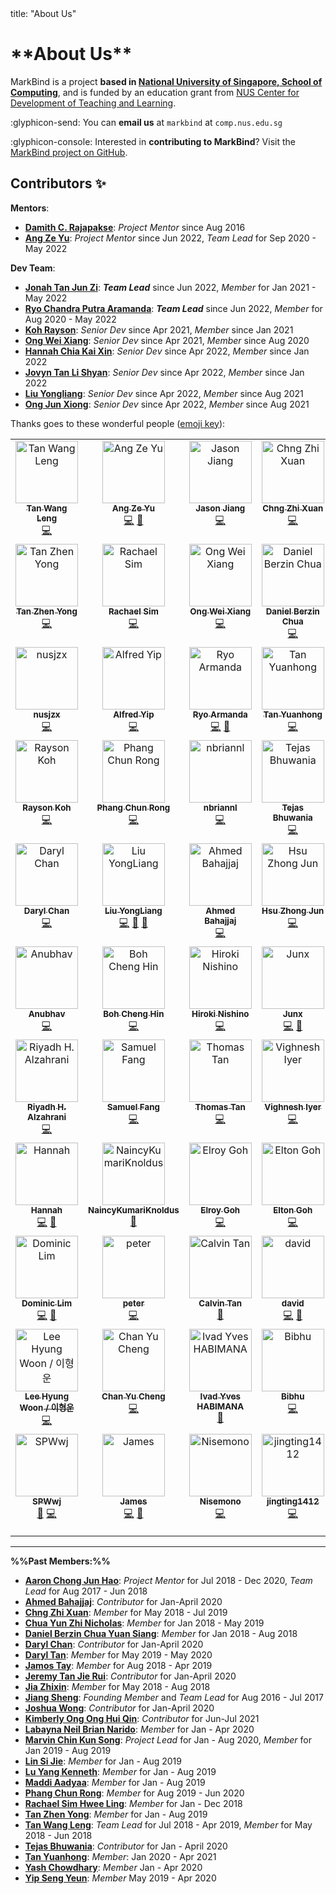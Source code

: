 <frontmatter>
  title: "About Us"
</frontmatter>

<h1 class="display-3"><md>**About Us**</md></h1>

<span class="lead">MarkBind is a project **based in [National University of Singapore, School of Computing](http://www.comp.nus.edu.sg/)**, and is funded by an education grant from [NUS Center for Development of Teaching and Learning](https://nus.edu.sg/cdtl).</span>

:glyphicon-send: You can **email us** at `markbind` at `comp.nus.edu.sg`

:glyphicon-console: Interested in **contributing to MarkBind**? Visit the [MarkBind project on GitHub](https://github.com/MarkBind/markbind).

## Contributors ✨

**Mentors**:
* [**Damith C. Rajapakse**](https://www.comp.nus.edu.sg/~damithch/): _Project Mentor_ since Aug 2016
* [**Ang Ze Yu**](https://www.github.com/ang-zeyu): _Project Mentor_ since Jun 2022, _Team Lead_ for Sep 2020 - May 2022

**Dev Team**:
* [**Jonah Tan Jun Zi**](https://www.github.com/jonahtanjz): **_Team Lead_** since Jun 2022, _Member_ for Jan 2021 - May 2022
* [**Ryo Chandra Putra Aramanda**](https://www.github.com/ryoarmanda): **_Team Lead_** since Jun 2022, _Member_ for Aug 2020 - May 2022
* [**Koh Rayson**](https://www.github.com/raysonkoh): _Senior Dev_ since Apr 2021, _Member_ since Jan 2021
* [**Ong Wei Xiang**](https://www.github.com/wxwxwxwx9): _Senior Dev_ since Apr 2021, _Member_ since Aug 2020
* [**Hannah Chia Kai Xin**](https://www.github.com/kaixin-hc): _Senior Dev_ since Apr 2022, _Member_ since Jan 2022
* [**Jovyn Tan Li Shyan**](https://www.github.com/jovyntls): _Senior Dev_ since Apr 2022, _Member_ since Jan 2022
* [**Liu Yongliang**](https://www.github.com/tlylt): _Senior Dev_ since Apr 2022, _Member_ since Aug 2021
* [**Ong Jun Xiong**](https://www.github.com/ong6): _Senior Dev_ since Apr 2022, _Member_ since Aug 2021

Thanks goes to these wonderful people ([emoji key](https://allcontributors.org/docs/en/emoji-key)):

<div class="table-responsive">

<!-- ALL-CONTRIBUTORS-LIST:START - Do not remove or modify this section -->
<!-- prettier-ignore-start -->
<!-- markdownlint-disable -->
<table>
  <tbody>
    <tr>
      <td align="center" valign="top" width="14.28%"><a href="https://www.yamgent.com/"><img src="https://avatars.githubusercontent.com/u/3168908?v=4?s=100" width="100px;" alt="Tan Wang Leng"/><br /><sub><b>Tan Wang Leng</b></sub></a><br /><a href="https://github.com/MarkBind/markbind/commits?author=yamgent" title="Code">💻</a></td>
      <td align="center" valign="top" width="14.28%"><a href="https://github.com/ang-zeyu"><img src="https://avatars.githubusercontent.com/u/3306138?v=4?s=100" width="100px;" alt="Ang Ze Yu"/><br /><sub><b>Ang Ze Yu</b></sub></a><br /><a href="https://github.com/MarkBind/markbind/commits?author=ang-zeyu" title="Code">💻</a> <a href="#projectManagement-ang-zeyu" title="Project Management">📆</a></td>
      <td align="center" valign="top" width="14.28%"><a href="https://github.com/Gisonrg"><img src="https://avatars.githubusercontent.com/u/4332224?v=4?s=100" width="100px;" alt="Jason Jiang"/><br /><sub><b>Jason Jiang</b></sub></a><br /><a href="https://github.com/MarkBind/markbind/commits?author=Gisonrg" title="Code">💻</a></td>
      <td align="center" valign="top" width="14.28%"><a href="https://github.com/Chng-Zhi-Xuan"><img src="https://avatars.githubusercontent.com/u/31084833?v=4?s=100" width="100px;" alt="Chng Zhi Xuan"/><br /><sub><b>Chng Zhi Xuan</b></sub></a><br /><a href="https://github.com/MarkBind/markbind/commits?author=Chng-Zhi-Xuan" title="Code">💻</a></td>
      <td align="center" valign="top" width="14.28%"><a href="https://linkedin.com/in/aaronlah/"><img src="https://avatars.githubusercontent.com/u/14091939?v=4?s=100" width="100px;" alt="Aaron Chong"/><br /><sub><b>Aaron Chong</b></sub></a><br /><a href="https://github.com/MarkBind/markbind/commits?author=acjh" title="Code">💻</a></td>
      <td align="center" valign="top" width="14.28%"><a href="https://github.com/jamos-tay"><img src="https://avatars.githubusercontent.com/u/19278089?v=4?s=100" width="100px;" alt="Jamos Tay"/><br /><sub><b>Jamos Tay</b></sub></a><br /><a href="https://github.com/MarkBind/markbind/commits?author=jamos-tay" title="Code">💻</a></td>
      <td align="center" valign="top" width="14.28%"><a href="https://nicholaschuayunzhi.github.io/"><img src="https://avatars.githubusercontent.com/u/22221132?v=4?s=100" width="100px;" alt="Nicholas Chua"/><br /><sub><b>Nicholas Chua</b></sub></a><br /><a href="https://github.com/MarkBind/markbind/commits?author=nicholaschuayunzhi" title="Code">💻</a></td>
    </tr>
    <tr>
      <td align="center" valign="top" width="14.28%"><a href="https://www.beyondthesprawl.com/"><img src="https://avatars.githubusercontent.com/u/1782590?v=4?s=100" width="100px;" alt="Tan Zhen Yong"/><br /><sub><b>Tan Zhen Yong</b></sub></a><br /><a href="https://github.com/MarkBind/markbind/commits?author=Xenonym" title="Code">💻</a></td>
      <td align="center" valign="top" width="14.28%"><a href="https://github.com/rachx"><img src="https://avatars.githubusercontent.com/u/16644412?v=4?s=100" width="100px;" alt="Rachael Sim"/><br /><sub><b>Rachael Sim</b></sub></a><br /><a href="https://github.com/MarkBind/markbind/commits?author=rachx" title="Code">💻</a></td>
      <td align="center" valign="top" width="14.28%"><a href="https://github.com/wxwxwxwx9"><img src="https://avatars.githubusercontent.com/u/37920115?v=4?s=100" width="100px;" alt="Ong Wei Xiang"/><br /><sub><b>Ong Wei Xiang</b></sub></a><br /><a href="https://github.com/MarkBind/markbind/commits?author=wxwxwxwx9" title="Code">💻</a></td>
      <td align="center" valign="top" width="14.28%"><a href="https://github.com/danielbrzn"><img src="https://avatars.githubusercontent.com/u/251231?v=4?s=100" width="100px;" alt="Daniel Berzin Chua"/><br /><sub><b>Daniel Berzin Chua</b></sub></a><br /><a href="https://github.com/MarkBind/markbind/commits?author=danielbrzn" title="Code">💻</a></td>
      <td align="center" valign="top" width="14.28%"><a href="https://github.com/openorclose"><img src="https://avatars.githubusercontent.com/u/3646725?v=4?s=100" width="100px;" alt="Daryl Tan"/><br /><sub><b>Daryl Tan</b></sub></a><br /><a href="https://github.com/MarkBind/markbind/commits?author=openorclose" title="Code">💻</a></td>
      <td align="center" valign="top" width="14.28%"><a href="http://www.comp.nus.edu.sg/~damithch"><img src="https://avatars.githubusercontent.com/u/1673303?v=4?s=100" width="100px;" alt="Damith C. Rajapakse"/><br /><sub><b>Damith C. Rajapakse</b></sub></a><br /><a href="https://github.com/MarkBind/markbind/commits?author=damithc" title="Code">💻</a> <a href="#mentoring-damithc" title="Mentoring">🧑‍🏫</a></td>
      <td align="center" valign="top" width="14.28%"><a href="https://github.com/jonahtanjz"><img src="https://avatars.githubusercontent.com/u/47470981?v=4?s=100" width="100px;" alt="Jonah Tan"/><br /><sub><b>Jonah Tan</b></sub></a><br /><a href="https://github.com/MarkBind/markbind/commits?author=jonahtanjz" title="Code">💻</a> <a href="https://github.com/MarkBind/markbind/pulls?q=is%3Apr+reviewed-by%3Ajonahtanjz" title="Reviewed Pull Requests">👀</a></td>
    </tr>
    <tr>
      <td align="center" valign="top" width="14.28%"><a href="https://github.com/nusjzx"><img src="https://avatars.githubusercontent.com/u/24241939?v=4?s=100" width="100px;" alt="nusjzx"/><br /><sub><b>nusjzx</b></sub></a><br /><a href="https://github.com/MarkBind/markbind/commits?author=nusjzx" title="Code">💻</a></td>
      <td align="center" valign="top" width="14.28%"><a href="https://github.com/alyip98"><img src="https://avatars.githubusercontent.com/u/2277141?v=4?s=100" width="100px;" alt="Alfred Yip"/><br /><sub><b>Alfred Yip</b></sub></a><br /><a href="https://github.com/MarkBind/markbind/commits?author=alyip98" title="Code">💻</a></td>
      <td align="center" valign="top" width="14.28%"><a href="https://github.com/ryoarmanda"><img src="https://avatars.githubusercontent.com/u/24468110?v=4?s=100" width="100px;" alt="Ryo Armanda"/><br /><sub><b>Ryo Armanda</b></sub></a><br /><a href="https://github.com/MarkBind/markbind/commits?author=ryoarmanda" title="Code">💻</a> <a href="https://github.com/MarkBind/markbind/pulls?q=is%3Apr+reviewed-by%3Aryoarmanda" title="Reviewed Pull Requests">👀</a></td>
      <td align="center" valign="top" width="14.28%"><a href="https://github.com/le0tan"><img src="https://avatars.githubusercontent.com/u/28982486?v=4?s=100" width="100px;" alt="Tan Yuanhong"/><br /><sub><b>Tan Yuanhong</b></sub></a><br /><a href="https://github.com/MarkBind/markbind/commits?author=le0tan" title="Code">💻</a></td>
      <td align="center" valign="top" width="14.28%"><a href="https://sijie123.com/"><img src="https://avatars.githubusercontent.com/u/631938?v=4?s=100" width="100px;" alt="Si Jie"/><br /><sub><b>Si Jie</b></sub></a><br /><a href="https://github.com/MarkBind/markbind/commits?author=sijie123" title="Code">💻</a></td>
      <td align="center" valign="top" width="14.28%"><a href="https://github.com/yash-chowdhary"><img src="https://avatars.githubusercontent.com/u/21968718?v=4?s=100" width="100px;" alt="Yash Chowdhary"/><br /><sub><b>Yash Chowdhary</b></sub></a><br /><a href="https://github.com/MarkBind/markbind/commits?author=yash-chowdhary" title="Code">💻</a></td>
      <td align="center" valign="top" width="14.28%"><a href="https://www.linkedin.com/in/luyangkenneth/"><img src="https://avatars.githubusercontent.com/u/9073504?v=4?s=100" width="100px;" alt="Kenneth Lu"/><br /><sub><b>Kenneth Lu</b></sub></a><br /><a href="https://github.com/MarkBind/markbind/commits?author=luyangkenneth" title="Code">💻</a></td>
    </tr>
    <tr>
      <td align="center" valign="top" width="14.28%"><a href="https://raysonkoh.com/"><img src="https://avatars.githubusercontent.com/u/16506539?v=4?s=100" width="100px;" alt="Rayson Koh"/><br /><sub><b>Rayson Koh</b></sub></a><br /><a href="https://github.com/MarkBind/markbind/commits?author=raysonkoh" title="Code">💻</a></td>
      <td align="center" valign="top" width="14.28%"><a href="https://github.com/crphang"><img src="https://avatars.githubusercontent.com/u/4986717?v=4?s=100" width="100px;" alt="Phang Chun Rong"/><br /><sub><b>Phang Chun Rong</b></sub></a><br /><a href="https://github.com/MarkBind/markbind/commits?author=crphang" title="Code">💻</a></td>
      <td align="center" valign="top" width="14.28%"><a href="https://github.com/nbriannl"><img src="https://avatars.githubusercontent.com/u/27397021?v=4?s=100" width="100px;" alt="nbriannl"/><br /><sub><b>nbriannl</b></sub></a><br /><a href="https://github.com/MarkBind/markbind/commits?author=nbriannl" title="Code">💻</a></td>
      <td align="center" valign="top" width="14.28%"><a href="https://github.com/Tejas2805"><img src="https://avatars.githubusercontent.com/u/35946746?v=4?s=100" width="100px;" alt="Tejas Bhuwania"/><br /><sub><b>Tejas Bhuwania</b></sub></a><br /><a href="https://github.com/MarkBind/markbind/commits?author=Tejas2805" title="Code">💻</a></td>
      <td align="center" valign="top" width="14.28%"><a href="https://github.com/marvinchin"><img src="https://avatars.githubusercontent.com/u/17447681?v=4?s=100" width="100px;" alt="Marvin Chin"/><br /><sub><b>Marvin Chin</b></sub></a><br /><a href="https://github.com/MarkBind/markbind/commits?author=marvinchin" title="Code">💻</a></td>
      <td align="center" valign="top" width="14.28%"><a href="https://github.com/amad-person"><img src="https://avatars.githubusercontent.com/u/22164211?v=4?s=100" width="100px;" alt="Aadyaa Maddi"/><br /><sub><b>Aadyaa Maddi</b></sub></a><br /><a href="https://github.com/MarkBind/markbind/commits?author=amad-person" title="Code">💻</a></td>
      <td align="center" valign="top" width="14.28%"><a href="https://kendrickang.github.io/me/"><img src="https://avatars.githubusercontent.com/u/38814428?v=4?s=100" width="100px;" alt="Kendrick Ang"/><br /><sub><b>Kendrick Ang</b></sub></a><br /><a href="https://github.com/MarkBind/markbind/commits?author=KendrickAng" title="Code">💻</a></td>
    </tr>
    <tr>
      <td align="center" valign="top" width="14.28%"><a href="https://github.com/dvrylc"><img src="https://avatars.githubusercontent.com/u/6095637?v=4?s=100" width="100px;" alt="Daryl Chan"/><br /><sub><b>Daryl Chan</b></sub></a><br /><a href="https://github.com/MarkBind/markbind/commits?author=dvrylc" title="Code">💻</a></td>
      <td align="center" valign="top" width="14.28%"><a href="https://tlylt.github.io/"><img src="https://avatars.githubusercontent.com/u/41845017?v=4?s=100" width="100px;" alt="Liu YongLiang"/><br /><sub><b>Liu YongLiang</b></sub></a><br /><a href="https://github.com/MarkBind/markbind/commits?author=tlylt" title="Code">💻</a> <a href="https://github.com/MarkBind/markbind/commits?author=tlylt" title="Documentation">📖</a> <a href="https://github.com/MarkBind/markbind/pulls?q=is%3Apr+reviewed-by%3Atlylt" title="Reviewed Pull Requests">👀</a></td>
      <td align="center" valign="top" width="14.28%"><a href="https://madanalogy.dev/"><img src="https://avatars.githubusercontent.com/u/42177597?v=4?s=100" width="100px;" alt="Ahmed Bahajjaj"/><br /><sub><b>Ahmed Bahajjaj</b></sub></a><br /><a href="https://github.com/MarkBind/markbind/commits?author=madanalogy" title="Code">💻</a></td>
      <td align="center" valign="top" width="14.28%"><a href="https://www.zhongjun.me/"><img src="https://avatars.githubusercontent.com/u/27919917?v=4?s=100" width="100px;" alt="Hsu Zhong Jun"/><br /><sub><b>Hsu Zhong Jun</b></sub></a><br /><a href="https://github.com/MarkBind/markbind/commits?author=dcshzj" title="Code">💻</a></td>
      <td align="center" valign="top" width="14.28%"><a href="https://github.com/kimberlyohq"><img src="https://avatars.githubusercontent.com/u/60393696?v=4?s=100" width="100px;" alt="Kimberly"/><br /><sub><b>Kimberly</b></sub></a><br /><a href="https://github.com/MarkBind/markbind/commits?author=kimberlyohq" title="Code">💻</a></td>
      <td align="center" valign="top" width="14.28%"><a href="https://github.com/hcwong"><img src="https://avatars.githubusercontent.com/u/28432397?v=4?s=100" width="100px;" alt="Joshua Wong"/><br /><sub><b>Joshua Wong</b></sub></a><br /><a href="https://github.com/MarkBind/markbind/commits?author=hcwong" title="Code">💻</a></td>
      <td align="center" valign="top" width="14.28%"><a href="https://weasyl.com/~parclytaxel"><img src="https://avatars.githubusercontent.com/u/54175463?v=4?s=100" width="100px;" alt="Jeremy Tan Jie Rui"/><br /><sub><b>Jeremy Tan Jie Rui</b></sub></a><br /><a href="https://github.com/MarkBind/markbind/commits?author=Parcly-Taxel" title="Code">💻</a></td>
    </tr>
    <tr>
      <td align="center" valign="top" width="14.28%"><a href="https://github.com/anubh-v"><img src="https://avatars.githubusercontent.com/u/35621759?v=4?s=100" width="100px;" alt="Anubhav"/><br /><sub><b>Anubhav</b></sub></a><br /><a href="https://github.com/MarkBind/markbind/commits?author=anubh-v" title="Code">💻</a></td>
      <td align="center" valign="top" width="14.28%"><a href="https://github.com/bchenghi"><img src="https://avatars.githubusercontent.com/u/57175876?v=4?s=100" width="100px;" alt="Boh Cheng Hin"/><br /><sub><b>Boh Cheng Hin</b></sub></a><br /><a href="https://github.com/MarkBind/markbind/commits?author=bchenghi" title="Code">💻</a></td>
      <td align="center" valign="top" width="14.28%"><a href="https://www.tawatawashi.com/"><img src="https://avatars.githubusercontent.com/u/7100187?v=4?s=100" width="100px;" alt="Hiroki Nishino"/><br /><sub><b>Hiroki Nishino</b></sub></a><br /><a href="https://github.com/MarkBind/markbind/commits?author=tawAsh1" title="Code">💻</a></td>
      <td align="center" valign="top" width="14.28%"><a href="https://github.com/ong6"><img src="https://avatars.githubusercontent.com/u/19247856?v=4?s=100" width="100px;" alt="Junx"/><br /><sub><b>Junx</b></sub></a><br /><a href="https://github.com/MarkBind/markbind/commits?author=ong6" title="Code">💻</a> <a href="https://github.com/MarkBind/markbind/commits?author=ong6" title="Documentation">📖</a></td>
      <td align="center" valign="top" width="14.28%"><a href="https://jyl123.github.io/"><img src="https://avatars.githubusercontent.com/u/24690889?v=4?s=100" width="100px;" alt="Li JiaYao"/><br /><sub><b>Li JiaYao</b></sub></a><br /><a href="https://github.com/MarkBind/markbind/commits?author=JYL123" title="Code">💻</a></td>
      <td align="center" valign="top" width="14.28%"><a href="https://morninglit.github.io/Portfolio2/"><img src="https://avatars.githubusercontent.com/u/57279935?v=4?s=100" width="100px;" alt="Ambrose Liew"/><br /><sub><b>Ambrose Liew</b></sub></a><br /><a href="https://github.com/MarkBind/markbind/commits?author=MorningLit" title="Code">💻</a></td>
      <td align="center" valign="top" width="14.28%"><a href="https://github.com/pr4aveen"><img src="https://avatars.githubusercontent.com/u/2839596?v=4?s=100" width="100px;" alt="Praveen"/><br /><sub><b>Praveen</b></sub></a><br /><a href="https://github.com/MarkBind/markbind/commits?author=pr4aveen" title="Code">💻</a></td>
    </tr>
    <tr>
      <td align="center" valign="top" width="14.28%"><a href="https://github.com/riyadh-h"><img src="https://avatars.githubusercontent.com/u/69278589?v=4?s=100" width="100px;" alt="Riyadh H. Alzahrani"/><br /><sub><b>Riyadh H. Alzahrani</b></sub></a><br /><a href="https://github.com/MarkBind/markbind/commits?author=riyadh-h" title="Code">💻</a></td>
      <td align="center" valign="top" width="14.28%"><a href="https://github.com/samuelfangjw"><img src="https://avatars.githubusercontent.com/u/60355570?v=4?s=100" width="100px;" alt="Samuel Fang"/><br /><sub><b>Samuel Fang</b></sub></a><br /><a href="https://github.com/MarkBind/markbind/commits?author=samuelfangjw" title="Code">💻</a></td>
      <td align="center" valign="top" width="14.28%"><a href="https://github.com/thomastanck"><img src="https://avatars.githubusercontent.com/u/829070?v=4?s=100" width="100px;" alt="Thomas Tan"/><br /><sub><b>Thomas Tan</b></sub></a><br /><a href="https://github.com/MarkBind/markbind/commits?author=thomastanck" title="Code">💻</a></td>
      <td align="center" valign="top" width="14.28%"><a href="https://github.com/vig42"><img src="https://avatars.githubusercontent.com/u/42461145?v=4?s=100" width="100px;" alt="Vighnesh Iyer"/><br /><sub><b>Vighnesh Iyer</b></sub></a><br /><a href="https://github.com/MarkBind/markbind/commits?author=vig42" title="Code">💻</a></td>
      <td align="center" valign="top" width="14.28%"><a href="https://resumednh.netlify.app/"><img src="https://avatars.githubusercontent.com/u/53283766?v=4?s=100" width="100px;" alt="dao ngoc hieu"/><br /><sub><b>dao ngoc hieu</b></sub></a><br /><a href="https://github.com/MarkBind/markbind/commits?author=daongochieu2810" title="Code">💻</a></td>
      <td align="center" valign="top" width="14.28%"><a href="https://bandism.net/"><img src="https://avatars.githubusercontent.com/u/22633385?v=4?s=100" width="100px;" alt="Ikko Ashimine"/><br /><sub><b>Ikko Ashimine</b></sub></a><br /><a href="https://github.com/MarkBind/markbind/commits?author=eltociear" title="Documentation">📖</a></td>
      <td align="center" valign="top" width="14.28%"><a href="http://www.jovyntan.com"><img src="https://avatars.githubusercontent.com/u/61113575?v=4?s=100" width="100px;" alt="Jovyn Tan"/><br /><sub><b>Jovyn Tan</b></sub></a><br /><a href="https://github.com/MarkBind/markbind/commits?author=jovyntls" title="Code">💻</a> <a href="https://github.com/MarkBind/markbind/commits?author=jovyntls" title="Documentation">📖</a></td>
    </tr>
    <tr>
      <td align="center" valign="top" width="14.28%"><a href="https://github.com/kaixin-hc"><img src="https://avatars.githubusercontent.com/u/59471320?v=4?s=100" width="100px;" alt="Hannah"/><br /><sub><b>Hannah</b></sub></a><br /><a href="https://github.com/MarkBind/markbind/commits?author=kaixin-hc" title="Code">💻</a> <a href="https://github.com/MarkBind/markbind/commits?author=kaixin-hc" title="Documentation">📖</a></td>
      <td align="center" valign="top" width="14.28%"><a href="https://github.com/NaincyKumariKnoldus"><img src="https://avatars.githubusercontent.com/u/87004609?v=4?s=100" width="100px;" alt="NaincyKumariKnoldus"/><br /><sub><b>NaincyKumariKnoldus</b></sub></a><br /><a href="https://github.com/MarkBind/markbind/commits?author=NaincyKumariKnoldus" title="Documentation">📖</a></td>
      <td align="center" valign="top" width="14.28%"><a href="https://github.com/elroygohjy"><img src="https://avatars.githubusercontent.com/u/77185324?v=4?s=100" width="100px;" alt="Elroy Goh"/><br /><sub><b>Elroy Goh</b></sub></a><br /><a href="https://github.com/MarkBind/markbind/commits?author=elroygohjy" title="Code">💻</a></td>
      <td align="center" valign="top" width="14.28%"><a href="https://github.com/EltonGohJH"><img src="https://avatars.githubusercontent.com/u/75515229?v=4?s=100" width="100px;" alt="Elton Goh"/><br /><sub><b>Elton Goh</b></sub></a><br /><a href="https://github.com/MarkBind/markbind/commits?author=EltonGohJH" title="Code">💻</a></td>
      <td align="center" valign="top" width="14.28%"><a href="https://github.com/benluiwj"><img src="https://avatars.githubusercontent.com/u/67570985?v=4?s=100" width="100px;" alt="benluiwj"/><br /><sub><b>benluiwj</b></sub></a><br /><a href="https://github.com/MarkBind/markbind/commits?author=benluiwj" title="Code">💻</a> <a href="https://github.com/MarkBind/markbind/commits?author=benluiwj" title="Documentation">📖</a></td>
      <td align="center" valign="top" width="14.28%"><a href="https://github.com/weiquu"><img src="https://avatars.githubusercontent.com/u/48304907?v=4?s=100" width="100px;" alt="weiquu"/><br /><sub><b>weiquu</b></sub></a><br /><a href="https://github.com/MarkBind/markbind/commits?author=weiquu" title="Code">💻</a> <a href="https://github.com/MarkBind/markbind/commits?author=weiquu" title="Documentation">📖</a></td>
      <td align="center" valign="top" width="14.28%"><a href="https://github.com/eeliana"><img src="https://avatars.githubusercontent.com/u/62977276?v=4?s=100" width="100px;" alt="eeliana"/><br /><sub><b>eeliana</b></sub></a><br /><a href="https://github.com/MarkBind/markbind/commits?author=eeliana" title="Documentation">📖</a></td>
    </tr>
    <tr>
      <td align="center" valign="top" width="14.28%"><a href="https://www.linkedin.com/in/dominiclimkj/"><img src="https://avatars.githubusercontent.com/u/46486515?v=4?s=100" width="100px;" alt="Dominic Lim"/><br /><sub><b>Dominic Lim</b></sub></a><br /><a href="https://github.com/MarkBind/markbind/commits?author=domlimm" title="Code">💻</a> <a href="https://github.com/MarkBind/markbind/commits?author=domlimm" title="Documentation">📖</a></td>
      <td align="center" valign="top" width="14.28%"><a href="https://github.com/petermonky"><img src="https://avatars.githubusercontent.com/u/39848410?v=4?s=100" width="100px;" alt="peter"/><br /><sub><b>peter</b></sub></a><br /><a href="https://github.com/MarkBind/markbind/commits?author=petermonky" title="Code">💻</a></td>
      <td align="center" valign="top" width="14.28%"><a href="https://github.com/calvintanwj"><img src="https://avatars.githubusercontent.com/u/61271749?v=4?s=100" width="100px;" alt="Calvin Tan"/><br /><sub><b>Calvin Tan</b></sub></a><br /><a href="https://github.com/MarkBind/markbind/commits?author=calvintanwj" title="Documentation">📖</a></td>
      <td align="center" valign="top" width="14.28%"><a href="https://github.com/itsyme"><img src="https://avatars.githubusercontent.com/u/71922282?v=4?s=100" width="100px;" alt="david"/><br /><sub><b>david</b></sub></a><br /><a href="https://github.com/MarkBind/markbind/commits?author=itsyme" title="Code">💻</a> <a href="https://github.com/MarkBind/markbind/commits?author=itsyme" title="Documentation">📖</a></td>
      <td align="center" valign="top" width="14.28%"><a href="https://www.linkedin.com/in/david-limantara/"><img src="https://avatars.githubusercontent.com/u/67327422?v=4?s=100" width="100px;" alt="David"/><br /><sub><b>David</b></sub></a><br /><a href="https://github.com/MarkBind/markbind/commits?author=xSaints19x" title="Documentation">📖</a></td>
      <td align="center" valign="top" width="14.28%"><a href="https://github.com/charandeepsinghb"><img src="https://avatars.githubusercontent.com/u/110289710?v=4?s=100" width="100px;" alt="charandeepsinghb"/><br /><sub><b>charandeepsinghb</b></sub></a><br /><a href="https://github.com/MarkBind/markbind/commits?author=charandeepsinghb" title="Code">💻</a> <a href="https://github.com/MarkBind/markbind/commits?author=charandeepsinghb" title="Documentation">📖</a></td>
      <td align="center" valign="top" width="14.28%"><a href="https://github.com/c00kie123"><img src="https://avatars.githubusercontent.com/u/112937454?v=4?s=100" width="100px;" alt="Jia Yu"/><br /><sub><b>Jia Yu</b></sub></a><br /><a href="https://github.com/MarkBind/markbind/commits?author=c00kie123" title="Documentation">📖</a></td>
    </tr>
    <tr>
      <td align="center" valign="top" width="14.28%"><a href="https://github.com/lhw-1"><img src="https://avatars.githubusercontent.com/u/25716529?v=4?s=100" width="100px;" alt="Lee Hyung Woon / 이형운"/><br /><sub><b>Lee Hyung Woon / 이형운</b></sub></a><br /><a href="https://github.com/MarkBind/markbind/commits?author=lhw-1" title="Code">💻</a></td>
      <td align="center" valign="top" width="14.28%"><a href="https://github.com/yucheng11122017"><img src="https://avatars.githubusercontent.com/u/77204346?v=4?s=100" width="100px;" alt="Chan Yu Cheng"/><br /><sub><b>Chan Yu Cheng</b></sub></a><br /><a href="https://github.com/MarkBind/markbind/commits?author=yucheng11122017" title="Code">💻</a></td>
      <td align="center" valign="top" width="14.28%"><a href="https://github.com/Yvad60"><img src="https://avatars.githubusercontent.com/u/54445417?v=4?s=100" width="100px;" alt="Ivad Yves HABIMANA"/><br /><sub><b>Ivad Yves HABIMANA</b></sub></a><br /><a href="https://github.com/MarkBind/markbind/commits?author=Yvad60" title="Documentation">📖</a></td>
      <td align="center" valign="top" width="14.28%"><a href="https://github.com/bibhu107"><img src="https://avatars.githubusercontent.com/u/23478853?v=4?s=100" width="100px;" alt="Bibhu"/><br /><sub><b>Bibhu</b></sub></a><br /><a href="https://github.com/MarkBind/markbind/commits?author=bibhu107" title="Code">💻</a></td>
      <td align="center" valign="top" width="14.28%"><a href="https://github.com/WillCWX"><img src="https://avatars.githubusercontent.com/u/55905659?v=4?s=100" width="100px;" alt="WillCWX"/><br /><sub><b>WillCWX</b></sub></a><br /><a href="https://github.com/MarkBind/markbind/commits?author=WillCWX" title="Documentation">📖</a> <a href="https://github.com/MarkBind/markbind/commits?author=WillCWX" title="Code">💻</a></td>
      <td align="center" valign="top" width="14.28%"><a href="http://esswhyy.github.io"><img src="https://avatars.githubusercontent.com/u/39799639?v=4?s=100" width="100px;" alt="Sven Tang"/><br /><sub><b>Sven Tang</b></sub></a><br /><a href="https://github.com/MarkBind/markbind/commits?author=EssWhyy" title="Documentation">📖</a> <a href="https://github.com/MarkBind/markbind/commits?author=EssWhyy" title="Code">💻</a></td>
      <td align="center" valign="top" width="14.28%"><a href="http://www.lesterong.com"><img src="https://avatars.githubusercontent.com/u/84223259?v=4?s=100" width="100px;" alt="lesterong"/><br /><sub><b>lesterong</b></sub></a><br /><a href="https://github.com/MarkBind/markbind/commits?author=lesterong" title="Code">💻</a></td>
    </tr>
    <tr>
      <td align="center" valign="top" width="14.28%"><a href="https://github.com/SPWwj"><img src="https://avatars.githubusercontent.com/u/30100720?v=4?s=100" width="100px;" alt="SPWwj"/><br /><sub><b>SPWwj</b></sub></a><br /><a href="https://github.com/MarkBind/markbind/commits?author=SPWwj" title="Documentation">📖</a> <a href="https://github.com/MarkBind/markbind/commits?author=SPWwj" title="Code">💻</a></td>
      <td align="center" valign="top" width="14.28%"><a href="https://jmestxr.github.io/my-portfolio/"><img src="https://avatars.githubusercontent.com/u/87931905?v=4?s=100" width="100px;" alt="James"/><br /><sub><b>James</b></sub></a><br /><a href="https://github.com/MarkBind/markbind/commits?author=jmestxr" title="Code">💻</a> <a href="https://github.com/MarkBind/markbind/commits?author=jmestxr" title="Documentation">📖</a></td>
      <td align="center" valign="top" width="14.28%"><a href="https://github.com/zlimez"><img src="https://avatars.githubusercontent.com/u/39835365?v=4?s=100" width="100px;" alt="Nisemono"/><br /><sub><b>Nisemono</b></sub></a><br /><a href="https://github.com/MarkBind/markbind/commits?author=zlimez" title="Code">💻</a></td>
      <td align="center" valign="top" width="14.28%"><a href="https://github.com/jingting1412"><img src="https://avatars.githubusercontent.com/u/105090139?v=4?s=100" width="100px;" alt="jingting1412"/><br /><sub><b>jingting1412</b></sub></a><br /><a href="https://github.com/MarkBind/markbind/commits?author=jingting1412" title="Code">💻</a></td>
      <td align="center" valign="top" width="14.28%"><a href="http://tim-siu.github.io"><img src="https://avatars.githubusercontent.com/u/61866948?v=4?s=100" width="100px;" alt="Shuyao "Tim" Xu"/><br /><sub><b>Shuyao "Tim" Xu</b></sub></a><br /><a href="https://github.com/MarkBind/markbind/commits?author=Tim-Siu" title="Code">💻</a></td>
      <td align="center" valign="top" width="14.28%"><a href="https://github.com/KevinEyo1"><img src="https://avatars.githubusercontent.com/u/105847348?v=4?s=100" width="100px;" alt="Kevin Eyo"/><br /><sub><b>Kevin Eyo</b></sub></a><br /><a href="https://github.com/MarkBind/markbind/commits?author=KevinEyo1" title="Code">💻</a></td>
    </tr>
  </tbody>
</table>

<!-- markdownlint-restore -->
<!-- prettier-ignore-end -->

<!-- ALL-CONTRIBUTORS-LIST:END -->
</div>

---

**%%Past Members:%%**
* [**Aaron Chong Jun Hao**](https://github.com/acjh): _Project Mentor_ for Jul 2018 - Dec 2020, _Team Lead_ for Aug 2017 - Jun 2018
* [**Ahmed Bahajjaj**](https://www.github.com/madanalogy): _Contributor_ for Jan-April 2020
* [**Chng Zhi Xuan**](https://github.com/Chng-Zhi-Xuan): _Member_ for May 2018 - Jul 2019
* [**Chua Yun Zhi Nicholas**](https://github.com/nicholaschuayunzhi): _Member_ for Jan 2018 - May 2019
* [**Daniel Berzin Chua Yuan Siang**](https://github.com/danielbrzn): _Member_ for Jan 2018 - Aug 2018
* [**Daryl Chan**](https://www.github.com/dvrylc): _Contributor_ for Jan-April 2020
* [**Daryl Tan**](https://www.github.com/openorclose): _Member_ for May 2019 - May 2020
* [**Jamos Tay**](https://github.com/jamos-tay): _Member_ for Aug 2018 - Apr 2019
* [**Jeremy Tan Jie Rui**](https://www.github.com/Parcly-Taxel): _Contributor_ for Jan-April 2020
* [**Jia Zhixin**](https://github.com/nusjzx): _Member_ for May 2018 - Aug 2018
* [**Jiang Sheng**](https://github.com/Gisonrg): _Founding Member_ and _Team Lead_ for Aug 2016 - Jul 2017
* [**Joshua Wong**](https://www.github.com/hcwong): _Contributor_ for Jan-April 2020
* [**Kimberly Ong Ong Hui Qin**](https://www.github.com/kimberlyohq): _Contributor_ for Jun-Jul 2021
* [**Labayna Neil Brian Narido**](https://www.github.com/nbriannl): _Member_ for Jan - Apr 2020
* [**Marvin Chin Kun Song**](https://www.github.com/marvinchin): _Project Lead_ for Jan - Aug 2020, _Member_ for Jan 2019 - Aug 2019
* [**Lin Si Jie**](https://www.github.com/sijie123): _Member_ for Jan - Aug 2019
* [**Lu Yang Kenneth**](https://github.com/luyangkenneth): _Member_ for Jan - Aug 2019
* [**Maddi Aadyaa**](https://www.github.com/amad-person): _Member_ for Jan - Aug 2019
* [**Phang Chun Rong**](https://www.github.com/crphang): _Member_ for Aug 2019 - Jun 2020
* [**Rachael Sim Hwee Ling**](https://github.com/rachx): _Member_ for Jan - Dec 2018
* [**Tan Zhen Yong**](https://www.github.com/Xenonym): _Member_ for Jan - Aug 2019
* [**Tan Wang Leng**](https://github.com/yamgent): _Team Lead_ for Jul 2018 - Apr 2019, _Member_ for May 2018 - Jun 2018
* [**Tejas Bhuwania**](https://www.github.com/Tejas2805): _Contributor_ for Jan - April 2020
* [**Tan Yuanhong**](https://www.github.com/le0tan): _Member_: Jan 2020 - Apr 2021
* [**Yash Chowdhary**](https://www.github.com/yash-chowdhary): _Member_ Jan - Apr 2020
* [**Yip Seng Yeun**](https://www.github.com/alyip98): _Member_ May 2019 - Apr 2020
